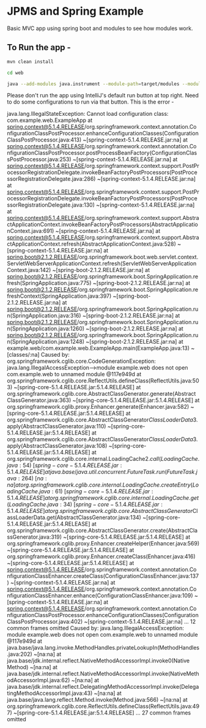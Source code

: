 # JPMS and Spring Example
Basic MVC app using spring boot and modules to see how modules work.

## To Run the app -

```bash
mvn clean install
```
```bash
cd web
```
```bash
java --add-modules java.instrument --module-path=target/modules --module example.web/com.example.web.ExampleApp
```

Please don't run the app using IntelliJ's default run button at top right. Need to do some configurations to run via that button. This is the error -


java.lang.IllegalStateException: Cannot load configuration class: com.example.web.ExampleApp
	at spring.context@5.1.4.RELEASE/org.springframework.context.annotation.ConfigurationClassPostProcessor.enhanceConfigurationClasses(ConfigurationClassPostProcessor.java:413) ~[spring-context-5.1.4.RELEASE.jar:na]
	at spring.context@5.1.4.RELEASE/org.springframework.context.annotation.ConfigurationClassPostProcessor.postProcessBeanFactory(ConfigurationClassPostProcessor.java:253) ~[spring-context-5.1.4.RELEASE.jar:na]
	at spring.context@5.1.4.RELEASE/org.springframework.context.support.PostProcessorRegistrationDelegate.invokeBeanFactoryPostProcessors(PostProcessorRegistrationDelegate.java:286) ~[spring-context-5.1.4.RELEASE.jar:na]
	at spring.context@5.1.4.RELEASE/org.springframework.context.support.PostProcessorRegistrationDelegate.invokeBeanFactoryPostProcessors(PostProcessorRegistrationDelegate.java:130) ~[spring-context-5.1.4.RELEASE.jar:na]
	at spring.context@5.1.4.RELEASE/org.springframework.context.support.AbstractApplicationContext.invokeBeanFactoryPostProcessors(AbstractApplicationContext.java:691) ~[spring-context-5.1.4.RELEASE.jar:na]
	at spring.context@5.1.4.RELEASE/org.springframework.context.support.AbstractApplicationContext.refresh(AbstractApplicationContext.java:528) ~[spring-context-5.1.4.RELEASE.jar:na]
	at spring.boot@2.1.2.RELEASE/org.springframework.boot.web.servlet.context.ServletWebServerApplicationContext.refresh(ServletWebServerApplicationContext.java:142) ~[spring-boot-2.1.2.RELEASE.jar:na]
	at spring.boot@2.1.2.RELEASE/org.springframework.boot.SpringApplication.refresh(SpringApplication.java:775) ~[spring-boot-2.1.2.RELEASE.jar:na]
	at spring.boot@2.1.2.RELEASE/org.springframework.boot.SpringApplication.refreshContext(SpringApplication.java:397) ~[spring-boot-2.1.2.RELEASE.jar:na]
	at spring.boot@2.1.2.RELEASE/org.springframework.boot.SpringApplication.run(SpringApplication.java:316) ~[spring-boot-2.1.2.RELEASE.jar:na]
	at spring.boot@2.1.2.RELEASE/org.springframework.boot.SpringApplication.run(SpringApplication.java:1260) ~[spring-boot-2.1.2.RELEASE.jar:na]
	at spring.boot@2.1.2.RELEASE/org.springframework.boot.SpringApplication.run(SpringApplication.java:1248) ~[spring-boot-2.1.2.RELEASE.jar:na]
	at example.web/com.example.web.ExampleApp.main(ExampleApp.java:13) ~[classes/:na]
Caused by: org.springframework.cglib.core.CodeGenerationException: java.lang.IllegalAccessException-->module example.web does not open com.example.web to unnamed module @117e949d
	at org.springframework.cglib.core.ReflectUtils.defineClass(ReflectUtils.java:503) ~[spring-core-5.1.4.RELEASE.jar:5.1.4.RELEASE]
	at org.springframework.cglib.core.AbstractClassGenerator.generate(AbstractClassGenerator.java:363) ~[spring-core-5.1.4.RELEASE.jar:5.1.4.RELEASE]
	at org.springframework.cglib.proxy.Enhancer.generate(Enhancer.java:582) ~[spring-core-5.1.4.RELEASE.jar:5.1.4.RELEASE]
	at org.springframework.cglib.core.AbstractClassGenerator$ClassLoaderData$3.apply(AbstractClassGenerator.java:110) ~[spring-core-5.1.4.RELEASE.jar:5.1.4.RELEASE]
	at org.springframework.cglib.core.AbstractClassGenerator$ClassLoaderData$3.apply(AbstractClassGenerator.java:108) ~[spring-core-5.1.4.RELEASE.jar:5.1.4.RELEASE]
	at org.springframework.cglib.core.internal.LoadingCache$2.call(LoadingCache.java:54) ~[spring-core-5.1.4.RELEASE.jar:5.1.4.RELEASE]
	at java.base/java.util.concurrent.FutureTask.run(FutureTask.java:264) ~[na:na]
	at org.springframework.cglib.core.internal.LoadingCache.createEntry(LoadingCache.java:61) ~[spring-core-5.1.4.RELEASE.jar:5.1.4.RELEASE]
	at org.springframework.cglib.core.internal.LoadingCache.get(LoadingCache.java:34) ~[spring-core-5.1.4.RELEASE.jar:5.1.4.RELEASE]
	at org.springframework.cglib.core.AbstractClassGenerator$ClassLoaderData.get(AbstractClassGenerator.java:134) ~[spring-core-5.1.4.RELEASE.jar:5.1.4.RELEASE]
	at org.springframework.cglib.core.AbstractClassGenerator.create(AbstractClassGenerator.java:319) ~[spring-core-5.1.4.RELEASE.jar:5.1.4.RELEASE]
	at org.springframework.cglib.proxy.Enhancer.createHelper(Enhancer.java:569) ~[spring-core-5.1.4.RELEASE.jar:5.1.4.RELEASE]
	at org.springframework.cglib.proxy.Enhancer.createClass(Enhancer.java:416) ~[spring-core-5.1.4.RELEASE.jar:5.1.4.RELEASE]
	at spring.context@5.1.4.RELEASE/org.springframework.context.annotation.ConfigurationClassEnhancer.createClass(ConfigurationClassEnhancer.java:137) ~[spring-context-5.1.4.RELEASE.jar:na]
	at spring.context@5.1.4.RELEASE/org.springframework.context.annotation.ConfigurationClassEnhancer.enhance(ConfigurationClassEnhancer.java:109) ~[spring-context-5.1.4.RELEASE.jar:na]
	at spring.context@5.1.4.RELEASE/org.springframework.context.annotation.ConfigurationClassPostProcessor.enhanceConfigurationClasses(ConfigurationClassPostProcessor.java:402) ~[spring-context-5.1.4.RELEASE.jar:na]
	... 12 common frames omitted
Caused by: java.lang.IllegalAccessException: module example.web does not open com.example.web to unnamed module @117e949d
	at java.base/java.lang.invoke.MethodHandles.privateLookupIn(MethodHandles.java:202) ~[na:na]
	at java.base/jdk.internal.reflect.NativeMethodAccessorImpl.invoke0(Native Method) ~[na:na]
	at java.base/jdk.internal.reflect.NativeMethodAccessorImpl.invoke(NativeMethodAccessorImpl.java:62) ~[na:na]
	at java.base/jdk.internal.reflect.DelegatingMethodAccessorImpl.invoke(DelegatingMethodAccessorImpl.java:43) ~[na:na]
	at java.base/java.lang.reflect.Method.invoke(Method.java:566) ~[na:na]
	at org.springframework.cglib.core.ReflectUtils.defineClass(ReflectUtils.java:497) ~[spring-core-5.1.4.RELEASE.jar:5.1.4.RELEASE]
	... 27 common frames omitted
